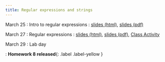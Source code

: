 ```yaml
---
title: Regular expressions and strings
---
```


March 25
: Intro to regular expressions
  : [slides (html)](https://sta279-s24.github.io/slides/lecture_20.html), [slides (pdf)](https://sta279-s24.github.io/slides/lecture_20.pdf)
  
March 27
: Regular expressions
  : [slides (html)](https://sta279-s24.github.io/slides/lecture_21.html), [slides (pdf)](https://sta279-s24.github.io/slides/lecture_21.pdf), [Class Activity](https://sta279-s24.github.io/class_activities/ca_lecture_21.html)

March 29
: Lab day

: **Homework 8 released**{: .label .label-yellow }